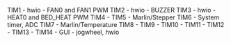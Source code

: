 TIM1 - hwio - FAN0 and FAN1 PWM
TIM2 - hwio - BUZZER
TIM3 - hwio - HEAT0 and BED_HEAT PWM
TIM4 - 
TIM5 - Marlin/Stepper
TIM6 - System timer, ADC
TIM7 - Marlin/Temperature
TIM8 - 
TIM9 - 
TIM10 - 
TIM11 - 
TIM12 - 
TIM13 - 
TIM14 - GUI - jogwheel, hwio
